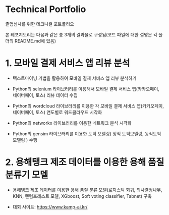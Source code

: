 # Technical Portfolio

졸업심사를 위한 테크니컬 포트폴리오

본 레포지토리는 다음과 같은 총 3개의 결과물로 구성됨(코드 파일에 대한 설명은 각 폴더의 README.md에 있음)

# 1. 모바일 결제 서비스 앱 리뷰 분석

- 텍스트마이닝 기법을 활용하여 모바일 결제 서비스 앱 리뷰 분석하기

- Python의 selenium 라이브러리를 이용해서 모바일 결제 서비스 앱(카카오페이, 네이버페이, 토스) 리뷰 데이터 수집

- Python의 wordcloud 라이브러리를 이용한 각 모바일 결제 서비스 앱(카카오페이, 네이버페이, 토스) 연도별로 워드클라우드 시각화  

- Python의 networkx 라이브러리를 이용한 네트워크 분석 시각화 

- Python의 gensim 라이브러리를 이용한 토픽 모델링( 정적 토픽모델링, 동적토픽모델링 ) 수행

# 2. 용해탱크 제조 데이터를 이용한 용해 품질 분류기 모델

- 용해탱크 제조 데이터를 이용한 용해 품질 분류 모델(로지스틱 회귀, 의사결정나무, KNN, 랜텀포레스트 모델, XGboost, Soft voting classifier, Tabnet) 구축

- 대회 사이트: https://www.kamp-ai.kr/

